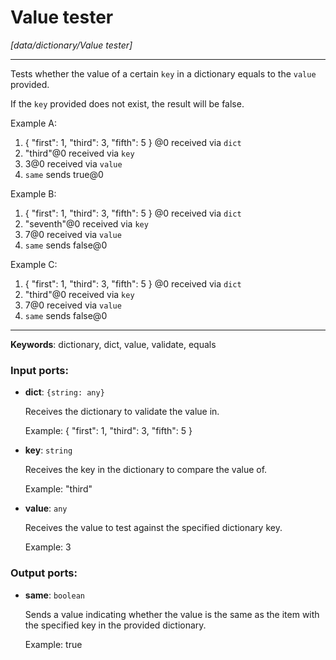 # Value tester

_[data/dictionary/Value tester]_

---

Tests whether the value of  a certain `key` in a dictionary equals to the `value` provided.  
  
If the `key` provided does not exist, the result will be false.  
  
Example A:  
1. { "first": 1, "third": 3, "fifth": 5 } @0 received via `dict`  
2. "third"@0 received via `key`  
3. 3@0 received via `value`  
4. `same` sends true@0  
  
Example B:  
1. { "first": 1, "third": 3, "fifth": 5 } @0 received via `dict`  
2. "seventh"@0 received via `key`  
3. 7@0 received via `value`  
4. `same` sends false@0  
  
Example C:  
1. { "first": 1, "third": 3, "fifth": 5 } @0 received via `dict`  
2. "third"@0 received via `key`  
3. 7@0 received via `value`  
4. `same` sends false@0  

---

__Keywords__: dictionary, dict, value, validate, equals

### Input ports:

* __dict__: ` {string: any} `

    Receives the dictionary to validate the value in.
    
    Example:
    { "first": 1, "third": 3, "fifth": 5 }


* __key__: ` string `

    Receives the key in the dictionary to compare the value of.
    
    Example:
    "third"


* __value__: ` any `

    Receives the value to test against the specified dictionary key.
    
    Example:
    3

### Output ports:

* __same__: ` boolean `

    Sends a value indicating whether the value is the same as the item with the specified key in the provided dictionary.
    
    Example:
    true
    
    

